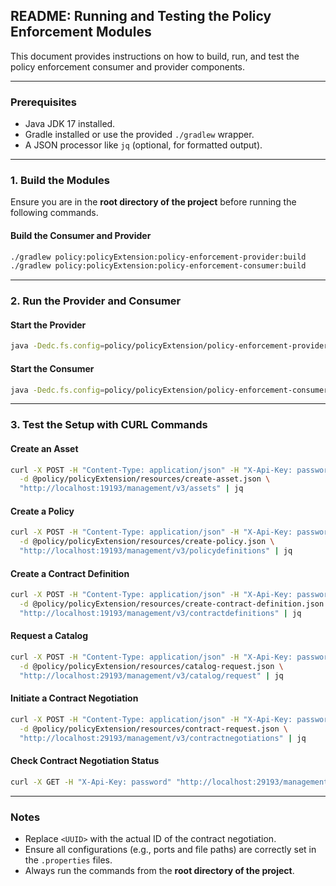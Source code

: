 ## README: Running and Testing the Policy Enforcement Modules

This document provides instructions on how to build, run, and test the policy enforcement consumer and provider components.

---

### Prerequisites
- Java JDK 17 installed.
- Gradle installed or use the provided `./gradlew` wrapper.
- A JSON processor like `jq` (optional, for formatted output).

---

### 1. Build the Modules

Ensure you are in the **root directory of the project** before running the following commands.

#### Build the Consumer and Provider
```bash
./gradlew policy:policyExtension:policy-enforcement-provider:build
./gradlew policy:policyExtension:policy-enforcement-consumer:build
```

---

### 2. Run the Provider and Consumer

#### Start the Provider
```bash
java -Dedc.fs.config=policy/policyExtension/policy-enforcement-provider/config.properties -jar policy/policyExtension/policy-enforcement-provider/build/libs/provider.jar
```

#### Start the Consumer
```bash
java -Dedc.fs.config=policy/policyExtension/policy-enforcement-consumer/config.properties -jar policy/policyExtension/policy-enforcement-consumer/build/libs/consumer.jar
```

---

### 3. Test the Setup with CURL Commands

#### Create an Asset
```bash
curl -X POST -H "Content-Type: application/json" -H "X-Api-Key: password" \
  -d @policy/policyExtension/resources/create-asset.json \
  "http://localhost:19193/management/v3/assets" | jq
```

#### Create a Policy
```bash
curl -X POST -H "Content-Type: application/json" -H "X-Api-Key: password" \
  -d @policy/policyExtension/resources/create-policy.json \
  "http://localhost:19193/management/v3/policydefinitions" | jq
```

#### Create a Contract Definition
```bash
curl -X POST -H "Content-Type: application/json" -H "X-Api-Key: password" \
  -d @policy/policyExtension/resources/create-contract-definition.json \
  "http://localhost:19193/management/v3/contractdefinitions" | jq
```

#### Request a Catalog
```bash
curl -X POST -H "Content-Type: application/json" -H "X-Api-Key: password" \
  -d @policy/policyExtension/resources/catalog-request.json \
  "http://localhost:29193/management/v3/catalog/request" | jq
```

#### Initiate a Contract Negotiation
```bash
curl -X POST -H "Content-Type: application/json" -H "X-Api-Key: password" \
  -d @policy/policyExtension/resources/contract-request.json \
  "http://localhost:29193/management/v3/contractnegotiations" | jq
```

#### Check Contract Negotiation Status
```bash
curl -X GET -H "X-Api-Key: password" "http://localhost:29193/management/v3/contractnegotiations/<UUID>" | jq
```

---

### Notes
- Replace `<UUID>` with the actual ID of the contract negotiation.
- Ensure all configurations (e.g., ports and file paths) are correctly set in the `.properties` files.
- Always run the commands from the **root directory of the project**.